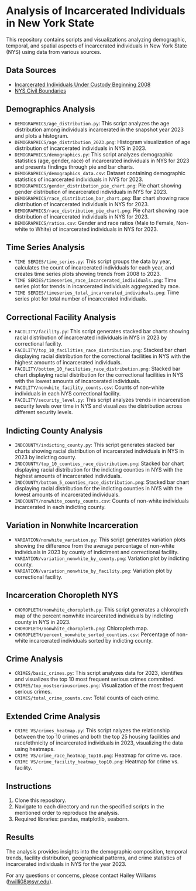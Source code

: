 # Analysis of Incarcerated Individuals in New York State

This repository contains scripts and visualizations analyzing demographic, temporal, and spatial aspects of incarcerated individuals in New York State (NYS) using data from various sources.

## Data Sources
- [Incarcerated Individuals Under Custody Beginning 2008](https://data.ny.gov/Public-Safety/Incarcerated-Individuals-Under-Custody-Beginning-2/55zc-sp6m/about_data)
- [NYS Civil Boundaries](https://data.gis.ny.gov/datasets/sharegisny::nys-civil-boundaries/explore?layer=2&location=42.846702%2C-78.687173%2C7.82&showTable=true)

## Demographics Analysis
- `DEMOGRAPHICS/age_distribution.py`: This script analyzes the age distribution among individuals incarcerated in the snapshot year 2023 and plots a histogram.
- `DEMOGRAPHICS/age_distribution_2023.png`: Histogram visualization of age distribution of incarcerated individuals in NYS in 2023.
- `DEMOGRAPHICS/demographics.py`: This script analyzes demographic statistics (age, gender, race) of incarcerated individuals in NYS for 2023 and presents findings through pie and bar charts.
- `DEMOGRAPHICS/demographics_data.csv`: Dataset containing demographic statistics of incarcerated individuals in NYS for 2023.
- `DEMOGRAPHICS/gender_distribution_pie_chart.png`: Pie chart showing gender distribution of incarcerated individuals in NYS for 2023.
- `DEMOGRAPHICS/race_distribution_bar_chart.png`: Bar chart showing race distribution of incarcerated individuals in NYS for 2023.
- `DEMOGRAPHICS/race_distribution_pie_chart.png`: Pie chart showing race distribution of incarcerated individuals in NYS for 2023.
- `DEMOGRAPHICS/ratios.csv`: Gender and race ratios (Male to Female, Non-white to White) of incarcerated individuals in NYS for 2023.

## Time Series Analysis
- `TIME SERIES/time_series.py`: This script groups the data by year, calculates the count of incarcerated individuals for each year, and creates time series plots showing trends from 2008 to 2023.
- `TIME SERIES/timeseries_race_incarcerated_individuals.png`: Time series plot for trends in incarcerated individuals aggregated by race.
- `TIME SERIES/timeseries_total_incarcerated_individuals.png`: Time series plot for total number of incarcerated individuals.

## Correctional Facility Analysis
- `FACILITY/facility.py`: This script generates stacked bar charts showing racial distribution of incarcerated individuals in NYS in 2023 by correctional facility.
- `FACILITY/top_10_facilities_race_distribution.png`: Stacked bar chart displaying racial distribution for the correctional facilities in NYS with the highest amounts of incarcerated individuals.
- `FACILITY/bottom_10_facilities_race_distribution.png`: Stacked bar chart displaying racial distribution for the correctional facilities in NYS with the lowest amounts of incarcerated individuals.
- `FACILITY/nonwhite_facility_counts.csv`: Counts of non-white individuals in each NYS correctional facility.
- `FACILITY/security_level.py`: This script analyzes trends in incarceration security levels over time in NYS and visualizes the distribution across different security levels.

## Indicting County Analysis
- `INDCOUNTY/indicting_county.py`: This script generates stacked bar charts showing racial distribution of incarcerated individuals in NYS in 2023 by indicting county.
- `INDCOUNTY/top_10_counties_race_distribution.png`: Stacked bar chart displaying racial distribution for the indicting counties in NYS with the highest amounts of incarcerated individuals.
- `INDCOUNTY/bottom_5_counties_race_distribution.png`: Stacked bar chart displaying racial distribution for the indicting counties in NYS with the lowest amounts of incarcerated individuals.
- `INDCOUNTY/nonwhite_county_counts.csv`: Counts of non-white individuals incarcerated in each indicting county.

## Variation in Nonwhite Incarceration
- `VARIATION/nonwhite_variation.py`: This script generates variation plots showing the difference from the average percentage of non-white individuals in 2023 by county of indictment and correctional facility.
- `VARIATION/variation_nonwhite_by_county.png`: Variation plot by indicting county.
- `VARIATION/variation_nonwhite_by_facility.png`: Variation plot by correctional facility.

## Incarceration Choropleth NYS
- `CHOROPLETH/nonwhite_choropleth.py`: This script generates a chloropleth map of the percent nonwhite incarcerated individuals by indicting county in NYS in 2023.
- `CHOROPLETH/nonwhite_choropleth.png`: Chloropleth map.
- `CHOROPLETH/percent_nonwhite_sorted_counties.csv`: Percentage of non-white incarcerated individuals sorted by indicting county.

## Crime Analysis
- `CRIMES/basic_crimes.py`: This script analyzes data for 2023, identifies and visualizes the top 10 most frequent serious crimes committed.
- `CRIMES/top_mostseriouscrimes.png`: Visualization of the most frequent serious crimes.
- `CRIMES/total_crime_counts.csv`: Total counts of each crime.

## Extended Crime Analysis
- `CRIME VS/crimes_heatmap.py`: This script nalyzes the relationship between the top 10 crimes and both the top 25 housing facilities and race/ethnicity of incarcerated individuals in 2023, visualizing the data using heatmaps.
- `CRIME VS/crime_race_heatmap_top10.png`: Heatmap for crime vs. race.
- `CRIME VS/crime_facility_heatmap_top10.png`: Heatmap for crime vs. facility.

## Instructions
1. Clone this repository.
2. Navigate to each directory and run the specified scripts in the mentioned order to reproduce the analysis.
3. Required libraries: pandas, matplotlib, seaborn.

## Results
The analysis provides insights into the demographic composition, temporal trends, facility distribution, geographical patterns, and crime statistics of incarcerated individuals in NYS for the year 2023.

For any questions or concerns, please contact Hailey Williams (hwilli08@syr.edu).
